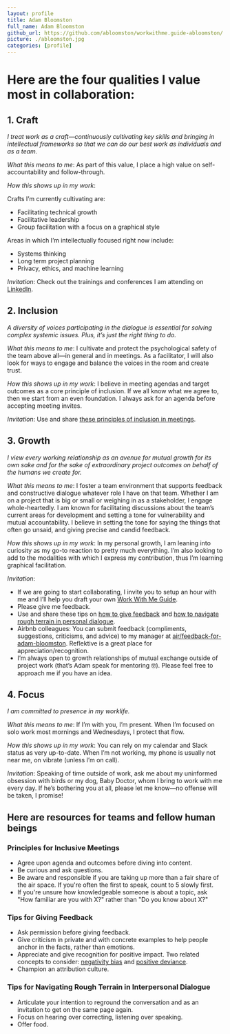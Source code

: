 ```yaml
---
layout: profile
title: Adam Bloomston
full_name: Adam Bloomston
github_url: https://github.com/abloomston/workwithme.guide-abloomston/
picture: ./abloomston.jpg
categories: [profile]
---
```


# Here are the four qualities I value most in collaboration:

## 1. Craft

_I treat work as a craft—continuously cultivating key skills and bringing in intellectual frameworks so that we can do our best work as individuals and as a team._

_What this means to me_: As part of this value, I place a high value on self-accountability and follow-through. 

_How this shows up in my work_:

Crafts I’m currently cultivating are:

* Facilitating technical growth
* Facilitative leadership
* Group facilitation with a focus on a graphical style

Areas in which I’m intellectually focused right now include:

* Systems thinking
* Long term project planning
* Privacy, ethics, and machine learning

_Invitation_: Check out the trainings and conferences I am attending on [LinkedIn](https://www.linkedin.com/in/adam-bloomston/).

## 2. Inclusion

_A diversity of voices participating in the dialogue is essential for solving complex systemic issues. Plus, it’s just the right thing to do._

_What this means to me_: I cultivate and protect the psychological safety of the team above all—in general and in meetings. As a facilitator, I will also look for ways to engage and balance the voices in the room and create trust.

_How this shows up in my work_: I believe in meeting agendas and target outcomes as a core principle of inclusion. If we all know what we agree to, then we start from an even foundation. I always ask for an agenda before accepting meeting invites.

_Invitation_: Use and share [these principles of inclusion in meetings](#principles-for-inclusive-meetings).

## 3. Growth

_I view every working relationship as an avenue for mutual growth for its own sake and for the sake of extraordinary project outcomes on behalf of the humans we create for._

_What this means to me_: I foster a team environment that supports feedback and constructive dialogue whatever role I have on that team. Whether I am on a project that is big or small or weighing in as a stakeholder, I engage whole-heartedly. I am known for facilitating discussions about the team’s current areas for development and setting a tone for vulnerability and mutual accountability. I believe in setting the tone for saying the things that often go unsaid, and giving precise and candid feedback.

_How this shows up in my work_: In my personal growth, I am leaning into curiosity as my go-to reaction to pretty much everything. I’m also looking to add to the modalities with which I express my contribution, thus I’m learning graphical facilitation.

_Invitation_:

* If we are going to start collaborating, I invite you to setup an hour with me and I’ll help you draft your own [Work With Me Guide](http://workwithme.guide/).
* Please give me feedback.
* Use and share these tips on [how to give feedback](#tips-for-giving-feedback) and [how to navigate rough terrain in personal dialogue](#tips-for-navigating-rough-terrain-in-interpersonal-dialogue).
* Airbnb colleagues: You can submit feedback (compliments, suggestions, criticisms, and advice) to my manager at [air/feedback-for-adam-bloomston](https://air/feedback-for-adam-bloomston). Reflektive is a great place for appreciation/recognition.
* I’m always open to growth relationships of mutual exchange outside of project work (that’s Adam speak for mentoring 🤓). Please feel free to approach me if you have an idea.

## 4. Focus

_I am committed to presence in my worklife._

_What this means to me_: If I’m with you, I’m present. When I’m focused on solo work most mornings and Wednesdays, I protect that flow.

_How this shows up in my work_: You can rely on my calendar and Slack status as very up-to-date. When I’m not working, my phone is usually not near me, on vibrate (unless I’m on call).

_Invitation_: Speaking of time outside of work, ask me about my uninformed obsession with birds or my dog, Baby Doctor, whom I bring to work with me every day. If he’s bothering you at all, please let me know—no offense will be taken, I promise!

## Here are resources for teams and fellow human beings

### Principles for Inclusive Meetings

* Agree upon agenda and outcomes before diving into content.
* Be curious and ask questions.
* Be aware and responsible if you are taking up more than a fair share of the air space. If you're often the first to speak, count to 5 slowly first.
* If you're unsure how knowledgeable someone is about a topic, ask "How familiar are you with X?" rather than "Do you know about X?"

### Tips for Giving Feedback

* Ask permission before giving feedback.
* Give criticism in private and with concrete examples to help people anchor in the facts, rather than emotions.
* Appreciate and give recognition for positive impact. Two related concepts to consider: [negativity bias](https://en.wikipedia.org/wiki/Negativity_bias) and [positive deviance](https://en.wikipedia.org/wiki/Positive_deviance).
* Champion an attribution culture.

### Tips for Navigating Rough Terrain in Interpersonal Dialogue

* Articulate your intention to reground the conversation and as an invitation to get on the same page again.
* Focus on hearing over correcting, listening over speaking.
* Offer food.
